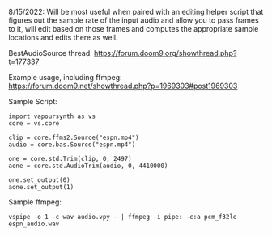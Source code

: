 8/15/2022: Will be most useful when paired with an editing helper script that figures out the sample rate of the input audio and allow you to pass frames to it, will edit based on those frames and computes the appropriate sample locations and edits there as well.

BestAudioSource thread:
https://forum.doom9.org/showthread.php?t=177337

Example usage, including ffmpeg:
https://forum.doom9.net/showthread.php?p=1969303#post1969303

Sample Script:
```
import vapoursynth as vs
core = vs.core

clip = core.ffms2.Source("espn.mp4")
audio = core.bas.Source("espn.mp4")

one = core.std.Trim(clip, 0, 2497)
aone = core.std.AudioTrim(audio, 0, 4410000)

one.set_output(0)
aone.set_output(1)
```

Sample ffmpeg:
```
vspipe -o 1 -c wav audio.vpy - | ffmpeg -i pipe: -c:a pcm_f32le espn_audio.wav
```
